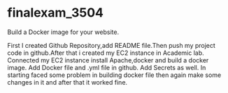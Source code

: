 # finalexam_3504
Build a Docker image for your website.

First I created Github Repository,add README file.Then push my project code in github.After that i created my EC2 instance in Academic lab.
Connected my EC2 instance install Apache,docker and build a docker image.
Add Docker file and .yml file in github.
Add Secrets as well.
In starting faced some problem in building docker file then again make some changes in it and after that it worked fine.
